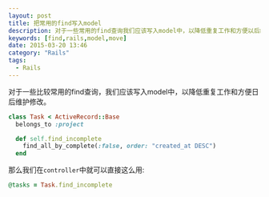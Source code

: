 ```yaml
---
layout: post
title: 把常用的find写入model
description: 对于一些常用的find查询我们应该写入model中，以降低重复工作和方便以后维护修改
keywords: [find,rails,model,move]
date: 2015-03-20 13:46
category: "Rails"
tags:
  - Rails
---
```


对于一些比较常用的find查询，我们应该写入model中，以降低重复工作和方便日后维护修改。


```ruby
class Task < ActiveRecord::Base
  belongs_to :project

  def self.find_incomplete
    find_all_by_complete(:false, order: "created_at DESC")
  end
```
那么我们在`controller`中就可以直接这么用:

```ruby
@tasks = Task.find_incomplete
```

